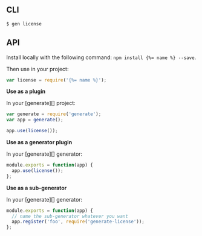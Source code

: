 ## CLI

```sh
$ gen license
```

## API

Install locally with the following command: `npm install {%= name %} --save`.

Then use in your project:

```js
var license = require('{%= name %}');
```

**Use as a plugin**

In your [generate][] project:

```js
var generate = require('generate');
var app = generate();

app.use(license());
```

**Use as a generator plugin**

In your [generate][] generator:

```js
module.exports = function(app) {
  app.use(license());
};
```

**Use as a sub-generator**

In your [generate][] generator:

```js
module.exports = function(app) {
  // name the sub-generator whatever you want
  app.register('foo', require('generate-license'));
};
```
